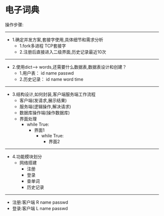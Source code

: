 # 电子词典


操作步骤:
***
* 1.确定并发方案,套接字使用,具体细节和需求分析
    * 1.fork多进程 TCP套接字 
    * 2.注册后直接进入二级界面,历史记录最近10次
***
* 2.使用dict--> words,还需要什么数据表,数据表设计和创建？
    * 1.用户表： id name passwd
    * 2.历史记录： id name word time

***   
* 3.结构设计,如何封装,客户端服务端工作流程
    * 客户端(发请求,展示结果)
    * 服务端(逻辑操作,解决请求)
    * 数据库操作端(操作数据库)
    * 界面处理
        * while True:
            * 界面1
                * while True:
                    * 界面2
***
* 4.功能模块划分
    * 网络搭建
        * 注册
        * 登录
        * 查单词
        * 历史记录
***
* 注册:客户端 R name passwd
* 登录:客户端 L name passwd